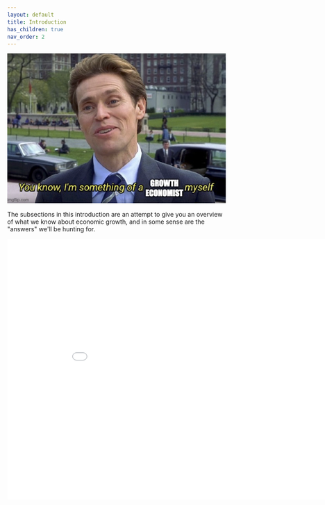 ```yaml
---
layout: default
title: Introduction
has_children: true
nav_order: 2
---
```


![Meme](meme_intro.png)

The subsections in this introduction are an attempt to give you an overview of what we know about economic growth, and in some sense are the "answers" we'll be hunting for. 

<iframe width="900" height="600" frameborder="0" scrolling="no" src="../plotly/fig1.html"></iframe>
